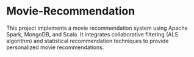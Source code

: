 # Movie-Recommendation
This project implements a movie recommendation system using Apache Spark, MongoDB, and Scala. It integrates collaborative filtering (ALS algorithm) and statistical recommendation techniques to provide personalized movie recommendations.
